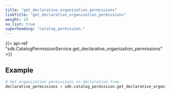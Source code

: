 ```yaml
---
title: "get_declarative_organization_permissions"
linkTitle: "get_declarative_organization_permissions"
weight: 10
no_list: true
superheading: "catalog_permission."
---
```


{{< api-ref "sdk.CatalogPermissionService.get_declarative_organization_permissions" >}}

## Example

```python
# Get organization permissions in declarative from
declarative_permissions = sdk.catalog_permission.get_declarative_organization_permissions()
```
